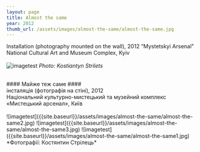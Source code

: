 ```yaml
---
layout: page
title: Almost the same
year: 2012
thumb_url: /assets/images/almost-the-same/almost-the-same.jpg
---
```


<section markdown="1" class="EN">

Installation (photography mounted on the wall), 2012
“Mystetskyi Arsenal" National Cultural Art and Museum Complex, Kyiv
<br>
<br>
![imagetest]({{site.baseurl}}/assets/images/almost-the-same/almost-the-same.jpg#50)
*Photo: Kostiantyn Strilets*
<br><br>


</section>

<section markdown="1" class="UKR">
#### Майже теж саме ####
<br>
інсталяція (фотографія на стіні), 2012 <br>
Національний культурно-мистецький та музейний комплекс «Мистецький арсенал», Київ
<br>
<br>
![imagetest]({{site.baseurl}}/assets/images/almost-the-same/almost-the-same2.jpg)
![imagetest]({{site.baseurl}}/assets/images/almost-the-same/almost-the-same3.jpg)
![imagetest]({{site.baseurl}}/assets/images/almost-the-same/almost-the-same1.jpg)
*Фотографії: Костянтин Стрілець*
</section>